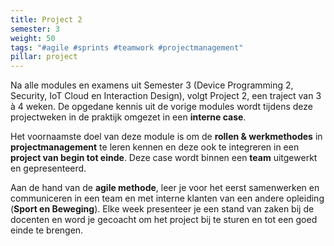 ```yaml
---
title: Project 2
semester: 3
weight: 50
tags: "#agile #sprints #teamwork #projectmanagement"
pillar: project
---
```

Na alle modules en examens uit Semester 3 (Device Programming 2, Security, IoT Cloud en Interaction Design), volgt Project 2, een traject van 3 à 4 weken. De opgedane kennis uit de vorige modules wordt tijdens deze projectweken in de praktijk omgezet in een **interne case**.

Het voornaamste doel van deze module is om de **rollen & werkmethodes** in **projectmanagement** te leren kennen en deze ook te integreren in een **project van begin tot einde**. Deze case wordt binnen een **team** uitgewerkt en gepresenteerd. 

Aan de hand van de **agile methode**, leer je voor het eerst samenwerken en communiceren in een team en met interne klanten van een andere opleiding (**Sport en Beweging**). Elke week presenteer je een stand van zaken bij de docenten en word je gecoacht om het project bij te sturen en tot een goed einde te brengen.